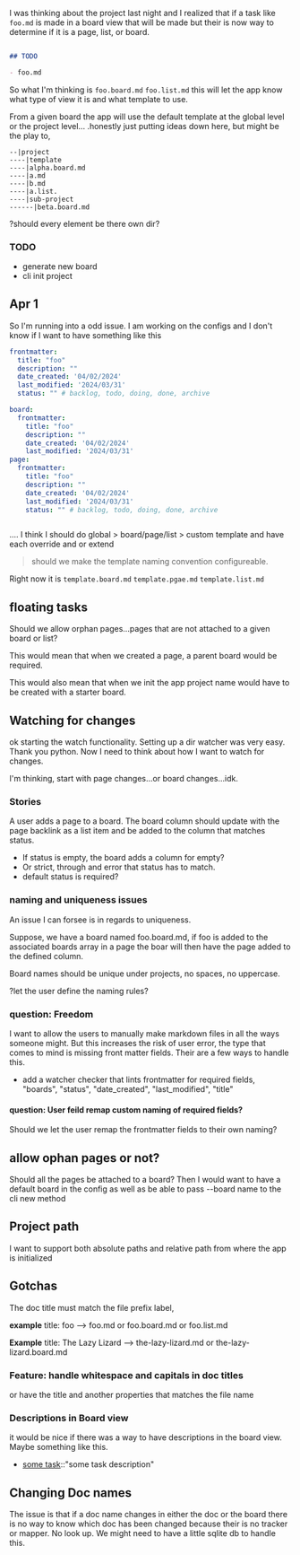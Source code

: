 I was thinking about the project last night and I realized that if a task like `foo.md` is made in a board view that will be made but their is now way to determine if it is a page, list, or board. 

```md

## TODO

- foo.md
```

So what I'm thinking is `foo.board.md` `foo.list.md` this will let the app know what type of view it is and what template to use. 

From a given board the app will use the default template at the global level or the project level... .honestly just putting ideas down here, but might be the play to, 

```
--|project
----|template
----|alpha.board.md
----|a.md
----|b.md
----|a.list.
----|sub-project
------|beta.board.md
```

?should every element be there own dir?

### TODO

- generate new board
- cli init project

## Apr 1 

So I'm running into a odd issue. I am working on the configs and I don't know if I want to have something like this 

```yml
frontmatter:
  title: "foo"
  description: ""
  date_created: '04/02/2024'
  last_modified: '2024/03/31'
  status: "" # backlog, todo, doing, done, archive 
```

```yml
board:
  frontmatter:
    title: "foo"
    description: ""
    date_created: '04/02/2024'
    last_modified: '2024/03/31'
page:
  frontmatter:
    title: "foo"
    description: ""
    date_created: '04/02/2024'
    last_modified: '2024/03/31'
    status: "" # backlog, todo, doing, done, archive 
```

```yml

```

....
I think I should do global > board/page/list > custom template and have each override and or extend

> should we make the template naming convention configureable. 
>

Right now it is `template.board.md` `template.pgae.md` `template.list.md`

## floating tasks

Should we allow orphan pages...pages that are not attached to a given board or list? 

This would mean that when we created a page, a parent board would be required. 

This would also mean that when we init the app project name would have to be created with a starter board. 

## Watching for changes 

ok starting the watch functionality. Setting up a dir watcher was very easy. Thank you python. Now I need to think about how I want to watch for changes. 

I'm thinking, start with page changes...or board changes...idk.

### Stories 

A user adds a page to a board. The board column should update with the page backlink as a list item and be added to the column that matches status. 

- If status is empty, the board adds a column for empty?
- Or strict, through and error that status has to match. 
- default status is required?

### naming and uniqueness issues

An issue I can forsee is in regards to uniqueness. 

Suppose, we have a board named foo.board.md, if foo is added to the associated boards array in a page the boar will then have the page added to the defined column. 

Board names should be unique under projects, no spaces, no uppercase. 

?let the user define the naming rules?

### question: Freedom 

I want to allow the users to manually make markdown files in all the ways someone might. But this increases the risk of user error, the type that comes to mind is missing front matter fields. Their are a few ways to handle this. 

- add a watcher checker that lints frontmatter for required fields, "boards", "status", "date_created", "last_modified", "title"


#### question: User feild remap custom naming of required fields?

Should we let the user remap the frontmatter fields to their own naming?

## allow ophan pages or not? 

Should all the pages be attached to a board? Then I would want to have a default board in the config as well as be able to pass --board name to the cli new method


## Project path 

I want to support both absolute paths and relative path from where the app is initialized

## Gotchas 

The doc title must match the file prefix label,

**example**
title: foo --> foo.md or foo.board.md or foo.list.md

**Example**
title: The Lazy Lizard --> the-lazy-lizard.md or the-lazy-lizard.board.md

### Feature: handle whitespace and capitals in doc titles 

or have the title and another properties that matches the file name

### Descriptions in Board view

it would be nice if there was a way to have descriptions in the board view. Maybe something like this. 

- [some task](.md)::"some task description"

## Changing Doc names

The issue is that if a doc name changes in either the doc or the board there is no way to know which doc has been changed because their is no tracker or mapper. No look up. We might need to have a little sqlite db to handle this. 